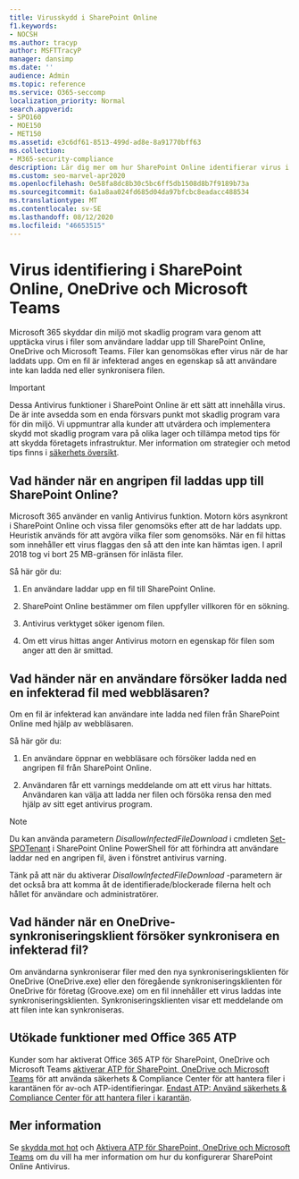 ```yaml
---
title: Virusskydd i SharePoint Online
f1.keywords:
- NOCSH
ms.author: tracyp
author: MSFTTracyP
manager: dansimp
ms.date: ''
audience: Admin
ms.topic: reference
ms.service: O365-seccomp
localization_priority: Normal
search.appverid:
- SPO160
- MOE150
- MET150
ms.assetid: e3c6df61-8513-499d-ad8e-8a91770bff63
ms.collection:
- M365-security-compliance
description: Lär dig mer om hur SharePoint Online identifierar virus i filer som användare laddar upp och förhindrar att användare laddar ned och synkroniserar filerna.
ms.custom: seo-marvel-apr2020
ms.openlocfilehash: 0e58fa8dc8b30c5bc6ff5db1508d8b7f9189b73a
ms.sourcegitcommit: 6a1a8aa024fd685d04da97bfcbc8eadacc488534
ms.translationtype: MT
ms.contentlocale: sv-SE
ms.lasthandoff: 08/12/2020
ms.locfileid: "46653515"
---
```

# <a name="virus-detection-in-sharepoint-online-onedrive-and-microsoft-teams"></a>Virus identifiering i SharePoint Online, OneDrive och Microsoft Teams

Microsoft 365 skyddar din miljö mot skadlig program vara genom att upptäcka virus i filer som användare laddar upp till SharePoint Online, OneDrive och Microsoft Teams. Filer kan genomsökas efter virus när de har laddats upp. Om en fil är infekterad anges en egenskap så att användare inte kan ladda ned eller synkronisera filen.

> [!IMPORTANT]
> Dessa Antivirus funktioner i SharePoint Online är ett sätt att innehålla virus. De är inte avsedda som en enda försvars punkt mot skadlig program vara för din miljö. Vi uppmuntrar alla kunder att utvärdera och implementera skydd mot skadlig program vara på olika lager och tillämpa metod tips för att skydda företagets infrastruktur. Mer information om strategier och metod tips finns i [säkerhets översikt](security-roadmap.md).

## <a name="what-happens-when-an-infected-file-is-uploaded-to-sharepoint-online"></a>Vad händer när en angripen fil laddas upp till SharePoint Online?

Microsoft 365 använder en vanlig Antivirus funktion. Motorn körs asynkront i SharePoint Online och vissa filer genomsöks efter att de har laddats upp. Heuristik används för att avgöra vilka filer som genomsöks. När en fil hittas som innehåller ett virus flaggas den så att den inte kan hämtas igen. I april 2018 tog vi bort 25 MB-gränsen för inlästa filer.

Så här gör du:

1. En användare laddar upp en fil till SharePoint Online.

2. SharePoint Online bestämmer om filen uppfyller villkoren för en sökning.

3. Antivirus verktyget söker igenom filen.

4. Om ett virus hittas anger Antivirus motorn en egenskap för filen som anger att den är smittad.

## <a name="what-happens-when-a-user-tries-to-download-an-infected-file-by-using-the-browser"></a>Vad händer när en användare försöker ladda ned en infekterad fil med webbläsaren?

Om en fil är infekterad kan användare inte ladda ned filen från SharePoint Online med hjälp av webbläsaren.

Så här gör du:

1. En användare öppnar en webbläsare och försöker ladda ned en angripen fil från SharePoint Online.

2. Användaren får ett varnings meddelande om att ett virus har hittats. Användaren kan välja att ladda ner filen och försöka rensa den med hjälp av sitt eget antivirus program.

> [!NOTE]
>
> Du kan använda parametern *DisallowInfectedFileDownload* i cmdleten [Set-SPOTenant](https://docs.microsoft.com/powershell/module/sharepoint-online/Set-SPOTenant) i SharePoint Online PowerShell för att förhindra att användare laddar ned en angripen fil, även i fönstret antivirus varning.
>
> Tänk på att när du aktiverar *DisallowInfectedFileDownload* -parametern är det också bra att komma åt de identifierade/blockerade filerna helt och hållet för användare och administratörer.

## <a name="what-happens-when-the-onedrive-sync-client-tries-to-sync-an-infected-file"></a>Vad händer när en OneDrive-synkroniseringsklient försöker synkronisera en infekterad fil?

Om användarna synkroniserar filer med den nya synkroniseringsklienten för OneDrive (OneDrive.exe) eller den föregående synkroniseringsklienten för OneDrive för företag (Groove.exe) om en fil innehåller ett virus laddas inte synkroniseringsklienten. Synkroniseringsklienten visar ett meddelande om att filen inte kan synkroniseras.

## <a name="extended-capabilities-with-office-365-atp"></a>Utökade funktioner med Office 365 ATP

Kunder som har aktiverat Office 365 ATP för SharePoint, OneDrive och Microsoft Teams [aktiverar ATP för SharePoint, OneDrive och Microsoft Teams](turn-on-atp-for-spo-odb-and-teams.md) för att använda säkerhets & Compliance Center för att hantera filer i karantänen för av-och ATP-identifieringar. [Endast ATP: Använd säkerhets & Compliance Center för att hantera filer i karantän](manage-quarantined-messages-and-files.md#atp-only-use-the-security--compliance-center-to-manage-quarantined-files).

## <a name="more-information"></a>Mer information

Se [skydda mot hot](https://docs.microsoft.com/microsoft-365/security/office-365-security/protect-against-threats?view=o365-worldwide#requirements) och [Aktivera ATP för SharePoint, OneDrive och Microsoft Teams](https://docs.microsoft.com/microsoft-365/security/office-365-security/turn-on-atp-for-spo-odb-and-teams?view=o365-worldwide) om du vill ha mer information om hur du konfigurerar SharePoint Online Antivirus.


